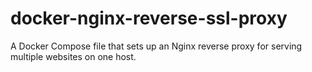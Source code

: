 # docker-nginx-reverse-ssl-proxy

A Docker Compose file that sets up an Nginx reverse proxy for serving multiple websites on one host. 
